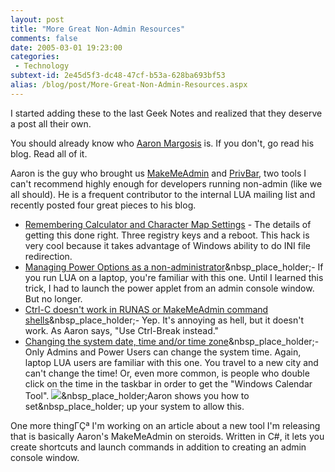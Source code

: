 ```yaml
---
layout: post
title: "More Great Non-Admin Resources"
comments: false
date: 2005-03-01 19:23:00
categories:
 - Technology
subtext-id: 2e45d5f3-dc48-47cf-b53a-628ba693bf53
alias: /blog/post/More-Great-Non-Admin-Resources.aspx
---
```



I started adding these to the last Geek Notes and realized that they deserve a post all their own.

You should already know who [Aaron Margosis](http://blogs.msdn.com/aaron_margosis) is. If you don't, go read his blog. Read all of it.

Aaron is the guy who brought us [MakeMeAdmin](http://blogs.msdn.com/aaron_margosis/archive/2004/07/24/193721.aspx) and [PrivBar](http://blogs.msdn.com/aaron_margosis/archive/2004/07/24/195350.aspx), two tools I can't recommend highly enough for developers running non-admin (like we all should). He is a frequent contributor to the internal LUA mailing list and recently posted four great pieces to his blog.

  * [Remembering Calculator and Character Map Settings](http://blogs.msdn.com/aaron_margosis/archive/2005/02/09/370264.aspx) - The details of getting this done right. Three registry keys and a reboot. This hack is very cool because it takes advantage of Windows ability to do INI file redirection.
  * [Managing Power Options as a non-administrator](http://blogs.msdn.com/aaron_margosis/archive/2005/02/09/370263.aspx)&nbsp_place_holder;- If you run LUA on a laptop, you're familiar with this one. Until I learned this trick, I had to launch the power applet from an admin console window. But no longer.
  * [Ctrl-C doesn't work in RUNAS or MakeMeAdmin command shells](http://blogs.msdn.com/aaron_margosis/archive/2005/02/09/370266.aspx)&nbsp_place_holder;- Yep. It's annoying as hell, but it doesn't work. As Aaron says, "Use Ctrl-Break instead."
  * [Changing the system date, time and/or time zone](http://blogs.msdn.com/aaron_margosis/archive/2005/02/11/371474.aspx)&nbsp_place_holder;- Only Admins and Power Users can change the system time. Again, laptop LUA users are familiar with this one. You travel to a new city and can't change the time! Or, even more common, is people who double click on the time in the taskbar in order to get the "Windows Calendar Tool". ![](http://www.peterprovost.org/Files/smile3.gif)&nbsp_place_holder;Aaron shows you how to set&nbsp_place_holder; up your system to allow this.

One more thingΓÇª I'm working on an article about a new tool I'm releasing that is basically Aaron's MakeMeAdmin on steroids. Written in C#, it lets you create shortcuts and launch commands in addition to creating an admin console window.
